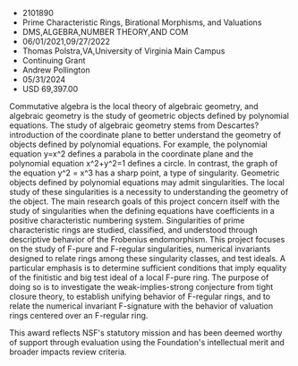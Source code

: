 
* 2101890
* Prime Characteristic Rings, Birational Morphisms, and Valuations
* DMS,ALGEBRA,NUMBER THEORY,AND COM
* 06/01/2021,09/27/2022
* Thomas Polstra,VA,University of Virginia Main Campus
* Continuing Grant
* Andrew Pollington
* 05/31/2024
* USD 69,397.00

Commutative algebra is the local theory of algebraic geometry, and algebraic
geometry is the study of geometric objects defined by polynomial equations. The
study of algebraic geometry stems from Descartes? introduction of the coordinate
plane to better understand the geometry of objects defined by polynomial
equations. For example, the polynomial equation y=x^2 defines a parabola in the
coordinate plane and the polynomial equation x^2+y^2=1 defines a circle. In
contrast, the graph of the equation y^2 = x^3 has a sharp point, a type of
singularity. Geometric objects defined by polynomial equations may admit
singularities. The local study of these singularities is a necessity to
understanding the geometry of the object. The main research goals of this
project concern itself with the study of singularities when the defining
equations have coefficients in a positive characteristic numbering system.
Singularities of prime characteristic rings are studied, classified, and
understood through descriptive behavior of the Frobenius endomorphism. This
project focuses on the study of F-pure and F-regular singularities, numerical
invariants designed to relate rings among these singularity classes, and test
ideals. A particular emphasis is to determine sufficient conditions that imply
equality of the finitistic and big test ideal of a local F-pure ring. The
purpose of doing so is to investigate the weak-implies-strong conjecture from
tight closure theory, to establish unifying behavior of F-regular rings, and to
relate the numerical invariant F-signature with the behavior of valuation rings
centered over an F-regular ring.

This award reflects NSF's statutory mission and has been deemed worthy of
support through evaluation using the Foundation's intellectual merit and broader
impacts review criteria.
